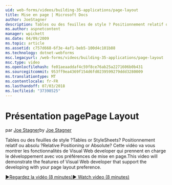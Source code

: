 ```yaml
---
uid: web-forms/videos/building-35-applications/page-layout
title: Mise en page | Microsoft Docs
author: JoeStagner
description: Tables ou des feuilles de style ? Positionnement relatif ou absolu ? Cette vidéo va vous montrer les fonctionnalités de Visual Web developer qui prennent en charge le développement avec yo...
ms.author: aspnetcontent
manager: wpickett
ms.date: 04/09/2009
ms.topic: article
ms.assetid: c757d668-6f3e-4af1-beb5-100d4c101b88
ms.technology: dotnet-webforms
msc.legacyurl: /web-forms/videos/building-35-applications/page-layout
msc.type: video
ms.openlocfilehash: fe01aeaaddaf4c59f8ce76ab25a2271606b0b431
ms.sourcegitcommit: 953ff9ea4369f154d6fd0239599279ddd3280009
ms.translationtype: MT
ms.contentlocale: fr-FR
ms.lasthandoff: 07/03/2018
ms.locfileid: "37398525"
---
```

<a name="page-layout"></a><span data-ttu-id="5b062-105">Présentation page</span><span class="sxs-lookup"><span data-stu-id="5b062-105">Page Layout</span></span>
====================
<span data-ttu-id="5b062-106">par [Joe Stagner](https://github.com/JoeStagner)</span><span class="sxs-lookup"><span data-stu-id="5b062-106">by [Joe Stagner](https://github.com/JoeStagner)</span></span>

<span data-ttu-id="5b062-107">Tables ou des feuilles de style ?</span><span class="sxs-lookup"><span data-stu-id="5b062-107">Tables or StyleSheets?</span></span> <span data-ttu-id="5b062-108">Positionnement relatif ou absolu ?</span><span class="sxs-lookup"><span data-stu-id="5b062-108">Relative Positioning or Absolute?</span></span> <span data-ttu-id="5b062-109">Cette vidéo va vous montrer les fonctionnalités de Visual Web developer qui prennent en charge le développement avec vos préférences de mise en page.</span><span class="sxs-lookup"><span data-stu-id="5b062-109">This video will demonstrate the features of Visual Web developer that support the developing with your page layout preference.</span></span>

[<span data-ttu-id="5b062-110">&#9654;Regardez la vidéo (8 minutes)</span><span class="sxs-lookup"><span data-stu-id="5b062-110">&#9654; Watch video (8 minutes)</span></span>](https://channel9.msdn.com/Blogs/ASP-NET-Site-Videos/page-layout)
